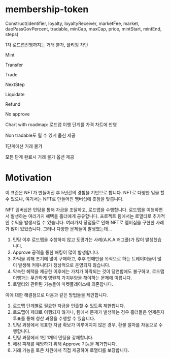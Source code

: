 # membership-token
Construct(identifier, loyalty, loyaltyReceiver, marketFee, market, daoPassGovPercent, tradable, minCap, maxCap, price, mintStart, mintEnd, steps)

1차 로드맵진행까지는 거래 불가, 플리핑 차단

Mint

Transfer

Trade

NextStep

Liquidate

Refund

No approve

Chart with roadmap: 로드맵 이행 단계를 가격 차트에 반영

Non tradable도 될 수 있게 옵션 제공

1단계에선 거래 불가

모든 단계 완료시 거래 불가 옵션 제공

# Motivation

이 표준은 NFT가 만들어진 후 5년간의 경험을 기반으로 합니다. NFT로 다양한 일을 할 수 있으나, 여기서는 NFT로 만들어진 멤버십에 촛점을 맞춥니다.

NFT 멤버십은 민팅을 통해 자금을 조달하고, 로드맵을 수행합니다. 로드맵을 이행하면서 발생하는 여러가지 혜택을 홀더에게 공유합니다. 프로젝트 팀에서는 로열티로 추가적인 수익을 발생시킬 수 있습니다. 여러가지 장점들로 인해 NFT로 멤버십을 구현한 사례가 많이 있었습니다. 그러나 다양한 문제들이 발생했는데…

1. 민팅 이후 로드맵을 수행하지 않고 도망가는 사례(A.K.A 러그풀)가 많이 발생했습니다.
2. Approve 공격을 통한 해킹이 많이 발생합니다.
3. 차익을 위해 초기에 많이 구매하고, 추후 판매만을 목적으로 하는 트레이더들이 많이 발생해 커뮤니티가 정상적으로 운영되지 않습니다.
4. 약속한 혜택을 제공한 이후에는 가치가 하락되는 것이 당연함에도 불구하고, 로드맵 이행과는 무관하게 영원히 가치부양을 해야하는 문제에 이릅니다.
5. 로열티와 관련된 기능들이 마켓플레이스에 의존합니다.

이에 대한 해결점으로 다음과 같은 방법들을 제안합니다.

1. 로드맵 단계별로 필요한 자금을 인출할 수 있도록 제한합니다.
2. 로드맵이 제대로 이행되지 않거나, 팀에서 문제가 발생하는 경우 홀더들은 언제든지 투표를 통해 청산 과정을 수행할 수 있습니다.
3. 민팅 과정에서 목표한 자금 확보가 이루어지지 않은 경우, 환불 절차를 자동으로 수행합니다.
4. 민팅 과정에서 1인 1개의 민팅을 강제합니다.
5. 해킹 피해를 예방하기 위해 Approve 기능을 제거합니다.
6. 거래 기능을 토큰 차원에서 직접 제공하여 로열티를 보장합니다.